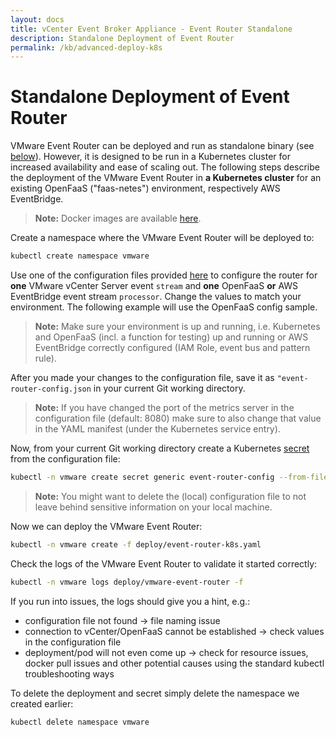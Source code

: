 ```yaml
---
layout: docs
title: vCenter Event Broker Appliance - Event Router Standalone
description: Standalone Deployment of Event Router
permalink: /kb/advanced-deploy-k8s
---
```


# Standalone Deployment of Event Router
VMware Event Router can be deployed and run as standalone binary (see [below](#build-from-source)). However, it is designed to be run in a Kubernetes cluster for increased availability and ease of scaling out. The following steps describe the deployment of the VMware Event Router in **a Kubernetes cluster** for an existing OpenFaaS ("faas-netes") environment, respectively AWS EventBridge.

> **Note:** Docker images are available [here](https://hub.docker.com/r/vmware/veba-event-router).

Create a namespace where the VMware Event Router will be deployed to:

```bash
kubectl create namespace vmware
```

Use one of the configuration files provided [here](deploy/) to configure the router for **one** VMware vCenter Server event `stream` and **one** OpenFaaS **or** AWS EventBridge event stream `processor`. Change the values to match your environment. The following example will use the OpenFaaS config sample.

> **Note:** Make sure your environment is up and running, i.e. Kubernetes and OpenFaaS (incl. a function for testing) up and running or AWS EventBridge correctly configured (IAM Role, event bus and pattern rule).

After you made your changes to the configuration file, save it as `"event-router-config.json` in your current Git working directory. 

> **Note:** If you have changed the port of the metrics server in the configuration file (default: 8080) make sure to also change that value in the YAML manifest (under the Kubernetes service entry).

Now, from your current Git working directory create a Kubernetes [secret](https://kubernetes.io/docs/concepts/configuration/secret/) from the configuration file:

```bash
kubectl -n vmware create secret generic event-router-config --from-file=event-router-config.json
```

> **Note:** You might want to delete the (local) configuration file to not leave behind sensitive information on your local machine.

Now we can deploy the VMware Event Router:

```bash
kubectl -n vmware create -f deploy/event-router-k8s.yaml
```

Check the logs of the VMware Event Router to validate it started correctly:

```bash
kubectl -n vmware logs deploy/vmware-event-router -f
```

If you run into issues, the logs should give you a hint, e.g.:

- configuration file not found -> file naming issue
- connection to vCenter/OpenFaaS cannot be established -> check values in the configuration file
- deployment/pod will not even come up -> check for resource issues, docker pull issues and other potential causes using the standard kubectl troubleshooting ways

To delete the deployment and secret simply delete the namespace we created earlier:

```bash
kubectl delete namespace vmware
```